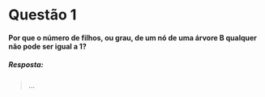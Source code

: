 # Questão 1

#### Por que o número de filhos, ou grau, de um nó de uma árvore B qualquer não pode ser igual a 1? 

##### Resposta:
> ...